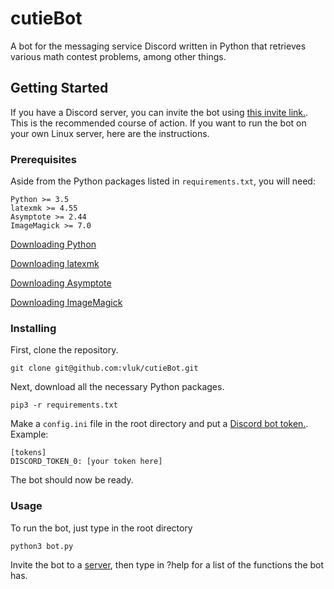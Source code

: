 # cutieBot

A bot for the messaging service Discord written in Python that retrieves various math contest problems, among other things.

## Getting Started

If you have a Discord server, you can invite the bot using [this invite link.](https://discordapp.com/oauth2/authorize?client_id=334159122041929738&scope=bot). This is the recommended course of action. If you want to run the bot on your own Linux server, here are the instructions.

### Prerequisites

Aside from the Python packages listed in `requirements.txt`, you will need:
```
Python >= 3.5
latexmk >= 4.55
Asymptote >= 2.44
ImageMagick >= 7.0
```
[Downloading Python](https://wiki.python.org/moin/BeginnersGuide/Download)

[Downloading latexmk](https://mg.readthedocs.io/latexmk.html)

[Downloading Asymptote](http://asymptote.sourceforge.net/)

[Downloading ImageMagick](https://www.imagemagick.org/script/download.php)

### Installing

First, clone the repository.
```
git clone git@github.com:vluk/cutieBot.git
```
Next, download all the necessary Python packages.
```
pip3 -r requirements.txt
```
Make a `config.ini` file in the root directory and put a [Discord bot token.](https://discordapp.com/developers/docs/intro).
Example:
```
[tokens]
DISCORD_TOKEN_0: [your token here]
```
The bot should now be ready.

### Usage

To run the bot, just type in the root directory
```
python3 bot.py
```

Invite the bot to a [server](https://github.com/jagrosh/MusicBot/wiki/Adding-Your-Bot-To-Your-Server), then type in ?help for a list of the functions the bot has.


